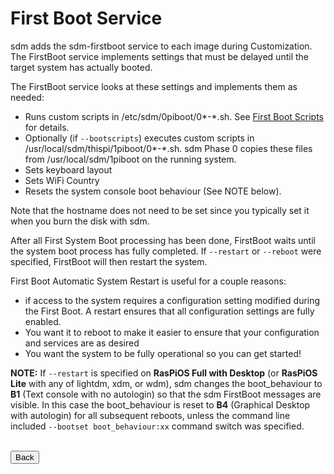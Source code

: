 # First Boot Service

sdm adds the sdm-firstboot service to each image during Customization. The FirstBoot service implements settings that must be delayed until the target system has actually booted.

The FirstBoot service looks at these settings and implements them as needed:

* Runs custom scripts in /etc/sdm/0piboot/0*-*.sh. See <a href="First-Boot-Scripts-and-Configurations.md">First Boot Scripts</a> for details.
* Optionally (if `--bootscripts`) executes custom scripts in /usr/local/sdm/thispi/1piboot/0*-*.sh. sdm Phase 0 copies these files from /usr/local/sdm/1piboot on the running system.
* Sets keyboard layout
* Sets WiFi Country
* Resets the system console boot behaviour (See NOTE below).

Note that the hostname does not need to be set since you typically set it when you burn the disk with sdm.

After all First System Boot processing has been done, FirstBoot waits until the system boot process has fully completed. If `--restart` or `--reboot` were specified, FirstBoot will then restart the system.

First Boot Automatic System Restart is useful for a couple reasons:

* if access to the system requires a configuration setting modified during the First Boot. A restart ensures that all configuration settings are fully enabled.
* You want it to reboot to make it easier to ensure that your configuration and services are as desired
* You want the system to be fully operational so you can get started!

**NOTE:** If `--restart` is specified on **RasPiOS Full with Desktop** (or **RasPiOS Lite** with any of lightdm, xdm, or wdm), sdm changes the boot_behaviour to **B1** (Text console with no autologin) so that the sdm FirstBoot messages are visible. In this case the boot_behaviour is reset to **B4** (Graphical Desktop with autologin) for all subsequent reboots, unless the command line included `--bootset boot_behaviour:xx` command switch was specified.

<br>
<form>
<input type="button" value="Back" onclick="history.back()">
</form>
